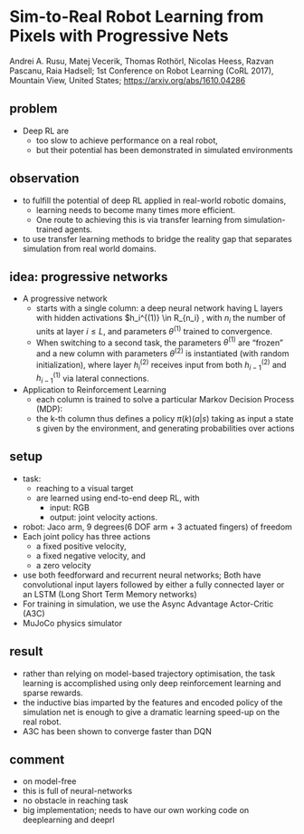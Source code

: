 # Sim-to-Real Robot Learning from Pixels with Progressive Nets
Andrei A. Rusu, Matej Vecerik, Thomas Rothörl, Nicolas Heess, Razvan Pascanu, Raia Hadsell;
1st Conference on Robot Learning (CoRL 2017), Mountain View, United States;
https://arxiv.org/abs/1610.04286

## problem
* Deep RL are 
  * too slow to achieve performance on a real robot, 
  * but their potential has been demonstrated in simulated environments

## observation
* to fulfill the potential of deep RL applied in real-world robotic domains,
  * learning needs to become many times more efficient.
  * One route to achieving this is via transfer learning from simulation-trained agents.
*  to use transfer learning methods to bridge the reality gap that separates simulation from real world domains.

## idea: progressive networks
* A progressive network
  * starts with a single column:
    a deep neural network having L layers with hidden activations $h_i^{(1)} \in R_{n_i} ,
    with $n_i$ the number of units at layer $i \le L$, and parameters $\theta^{(1)}$ trained to convergence.
  * When switching to a second task, the parameters $\theta^{(1)}$ are “frozen” and
    a new column with parameters $\theta^{(2)}$ is instantiated (with random initialization), where
    layer $h_i^{(2)}$ receives input from both $h_{i-1}^{(2)}$ and $h_{i-1}^{(1)}$ via lateral connections.
* Application to Reinforcement Learning
  * each column is trained to solve a particular Markov Decision Process (MDP):
  * the k-th column thus defines a policy $\pi(k)(a | s)$ taking as input a state s given
    by the environment, and generating probabilities over actions

## setup
* task: 
  * reaching to a visual target
  * are learned using end-to-end deep RL, with 
    * input: RGB 
    * output: joint velocity actions.
* robot: Jaco arm, 9 degrees(6 DOF arm + 3 actuated fingers) of freedom
* Each joint policy has three actions
  * a fixed positive velocity,
  * a fixed negative velocity, and
  * a zero velocity
* use both feedforward and recurrent neural networks;
  Both have convolutional input layers followed by either a fully connected layer or 
  an LSTM (Long Short Term Memory networks)
* For training in simulation, we use the Async Advantage Actor-Critic (A3C)
* MuJoCo physics simulator

## result
* rather than relying on model-based trajectory optimisation, the task learning is
  accomplished using only deep reinforcement learning and sparse rewards.
* the inductive bias imparted by the features and encoded policy of the simulation net is enough to
  give a dramatic learning speed-up on the real robot.
* A3C has been shown to converge faster than DQN

## comment
* on model-free
* this is full of neural-networks
* no obstacle in reaching task
* big implementation; needs to have our own working code on deeplearning and deeprl
